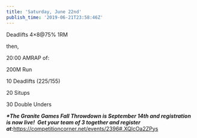 ```yaml
---
title: 'Saturday, June 22nd'
publish_time: '2019-06-21T23:58:46Z'
---
```


Deadlifts 4×8\@75% 1RM

then,

20:00 AMRAP of:

200M Run

10 Deadlifts (225/155)

20 Situps

30 Double Unders

***\*The Granite Games Fall Throwdown is September 14th and registration
is now live!  Get your team of 3 together and register
at:***<https://competitioncorner.net/events/2396#.XQlcOa2ZPys>
